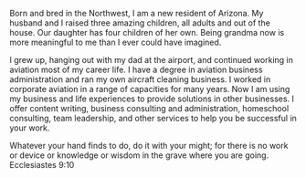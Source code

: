 Born and bred in the Northwest, I am a new resident of Arizona. My husband and I
raised three amazing children, all adults and out of the house. Our daughter has
four children of her own. Being grandma now is more meaningful to me than I ever
could have imagined.

I grew up, hanging out with my dad at the airport, and continued working in
aviation most of my career life. I have a degree in aviation business
administration and ran my own aircraft cleaning business. I worked in corporate
aviation in a range of capacities for many years. Now I am using my business and
life experiences to provide solutions in other businesses. I offer content
writing, business consulting and administration, homeschool consulting, team leadership, and other services to help you be successful in your work.

Whatever your hand finds to do, do it with your might; for there is no work or device or knowledge or wisdom in the grave where you are going.  Ecclesiastes 9:10
